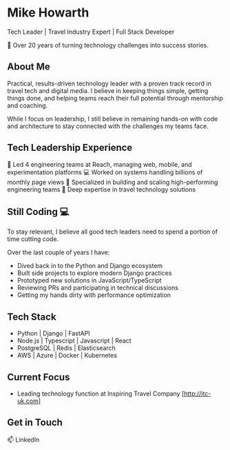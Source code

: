 # Mike Howarth

Tech Leader | Travel Industry Expert | Full Stack Developer

👋 Over 20 years of turning technology challenges into success stories.

## About Me

Practical, results-driven technology leader with a proven track record in travel tech and digital media. I believe in keeping things simple, getting things done, and helping teams reach their full potential through mentorship and coaching. 

While I focus on leadership, I still believe in remaining hands-on with code and architecture to stay connected with the challenges my teams face.

## Tech Leadership Experience

🎯 Led 4 engineering teams at Reach, managing web, mobile, and experimentation platforms
💻 Worked on systems handling billions of monthly page views
👥 Specialized in building and scaling high-performing engineering teams
🚀 Deep expertise in travel technology solutions

## Still Coding 💻

To stay relevant, I believe all good tech leaders need to spend a portion of time cutting code.

Over the last couple of years I have:

- Dived back in to the Python and Django ecosystem
- Built side projects to explore modern Django practices
- Prototyped new solutions in JavaScript/TypeScript
- Reviewing PRs and participating in technical discussions
- Getting my hands dirty with performance optimization

## Tech Stack

- Python | Django | FastAPI
- Node.js | Typescript | Javascript | React
- PostgreSQL | Redis | Elasticsearch
- AWS | Azure | Docker | Kubernetes

## Current Focus

- Leading technology function at Inspiring Travel Company [http://itc-uk.com]

## Get in Touch
📫 LinkedIn

